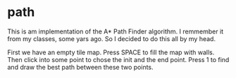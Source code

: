# path
This is am implementation of the A* Path Finder algorithm.
I remmember it from my classes, some yars ago. So I decided to do this all by my head.

First we have an empty tile map.
Press SPACE to fill the map with walls.
Then click into some point to chose the init and the end point.
Press 1 to find and draw the best path between these two points.
